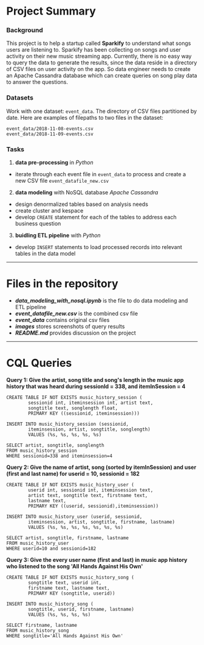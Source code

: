 # Project Summary

### Background
This project is to help a startup called **Sparkify** to understand what songs users are listening to. Sparkify has been collecting on songs and user activity on their new music streaming app. Currently, there is no easy way to query the data to generate the results, since the data reside in a directory of CSV files on user activity on the app. So data engineer needs to create an Apache Cassandra database which can create queries on song play data to answer the questions.
### Datasets
Work with one dataset: `event_data`. The directory of CSV files partitioned by date. Here are examples of filepaths to two files in the dataset:
```
event_data/2018-11-08-events.csv
event_data/2018-11-09-events.csv
```
    
### Tasks
1. **data pre-processing** in _Python_
- iterate through each event file in `event_data` to process and create a new CSV file `event_datafile_new.csv`
2. **data modeling** with NoSQL database _Apache Cassandra_
- design denormalized tables based on analysis needs
- create cluster and kespace
- develop `CREATE` statement for each of the tables to address each business question
3. **buidling ETL pipeline** with _Python_
- develop `INSERT` statements to load processed records into relevant tables in the data model

---
# Files in the repository
- _**data_modeling_with_nosql.ipynb**_ is the file to do data modeling and ETL pipeline
- _**event_datafile_new.csv**_ is the combined csv file
- _**event_data**_ contains original csv files
- _**images**_ stores screenshots of query results
- _**README.md**_ provides discussion on the project

---
# CQL Queries

**Query 1: Give the artist, song title and song's length in the music app history that was heard during sessionId = 338, and itemInSession = 4**
```
CREATE TABLE IF NOT EXISTS music_history_session (
        sessionid int, iteminsession int, artist text, 
        songtitle text, songlength float,
        PRIMARY KEY ((sessionid, iteminsession)))
```
```
INSERT INTO music_history_session (sessionid, 
        iteminsession, artist, songtitle, songlength)
        VALUES (%s, %s, %s, %s, %s)
```
```
SELECT artist, songtitle, songlength 
FROM music_history_session 
WHERE sessionid=338 and iteminsession=4
```

**Query 2: Give the name of artist, song (sorted by itemInSession) and user (first and last name) for userid = 10, sessionid = 182**
```
CREATE TABLE IF NOT EXISTS music_history_user (
        userid int, sessionid int, iteminsession text, 
        artist text, songtitle text, firstname text, 
        lastname text,
        PRIMARY KEY ((userid, sessionid),iteminsession))
```
```
INSERT INTO music_history_user (userid, sessionid, 
        iteminsession, artist, songtitle, firstname, lastname)
        VALUES (%s, %s, %s, %s, %s, %s, %s)
```
```
SELECT artist, songtitle, firstname, lastname 
FROM music_history_user 
WHERE userid=10 and sessionid=182
```

**Query 3: Give the every user name (first and last) in music app history who listened to the song 'All Hands Against His Own'**
```
CREATE TABLE IF NOT EXISTS music_history_song (
        songtitle text, userid int, 
        firstname text, lastname text,
        PRIMARY KEY (songtitle, userid))
```
```
INSERT INTO music_history_song (
        songtitle, userid, firstname, lastname)
        VALUES (%s, %s, %s, %s)
```
```
SELECT firstname, lastname 
FROM music_history_song 
WHERE songtitle='All Hands Against His Own'
```
